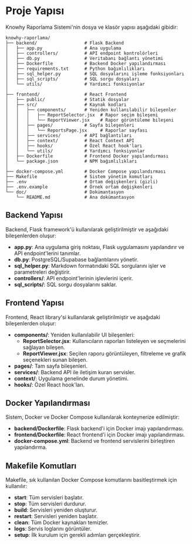 # Proje Yapısı

Knowhy Raporlama Sistemi'nin dosya ve klasör yapısı aşağıdaki gibidir:

```
knowhy-raporlama/
├── backend/                  # Flask Backend
│   ├── app.py                # Ana uygulama 
│   ├── controllers/          # API endpoint kontrolörleri
│   ├── db.py                 # Veritabanı bağlantı yönetimi
│   ├── Dockerfile            # Backend Docker yapılandırması
│   ├── requirements.txt      # Python bağımlılıkları
│   ├── sql_helper.py         # SQL dosyalarını işleme fonksiyonları
│   ├── sql_scripts/          # SQL sorgu dosyaları
│   └── utils/                # Yardımcı fonksiyonlar
│
├── frontend/                 # React Frontend
│   ├── public/               # Statik dosyalar
│   ├── src/                  # Kaynak kodları
│   │   ├── components/       # Yeniden kullanılabilir bileşenler
│   │   │   ├── ReportSelector.jsx  # Rapor seçim bileşeni
│   │   │   └── ReportViewer.jsx    # Rapor görüntüleme bileşeni
│   │   ├── pages/            # Sayfa bileşenleri
│   │   │   └── ReportsPage.jsx     # Raporlar sayfası
│   │   ├── services/         # API bağlantıları
│   │   ├── context/          # React Context API
│   │   ├── hooks/            # Özel React hook'ları
│   │   └── utils/            # Yardımcı fonksiyonlar
│   ├── Dockerfile            # Frontend Docker yapılandırması
│   └── package.json          # NPM bağımlılıkları
│
├── docker-compose.yml        # Docker Compose yapılandırması
├── Makefile                  # Sistem yönetim komutları
├── .env                      # Ortam değişkenleri (gizli)
├── .env.example              # Örnek ortam değişkenleri
└── doc/                      # Dokümantasyon
    └── README.md             # Ana dokümantasyon
```

## Backend Yapısı

Backend, Flask framework'ü kullanılarak geliştirilmiştir ve aşağıdaki bileşenlerden oluşur:

- **app.py**: Ana uygulama giriş noktası, Flask uygulamasını yapılandırır ve API endpoint'lerini tanımlar.
- **db.py**: PostgreSQL/Supabase bağlantılarını yönetir.
- **sql_helper.py**: Markdown formatındaki SQL sorgularını işler ve parametreleri değiştirir.
- **controllers/**: API endpoint'lerinin işlevlerini içerir.
- **sql_scripts/**: SQL sorgu dosyalarını saklar.

## Frontend Yapısı

Frontend, React library'si kullanılarak geliştirilmiştir ve aşağıdaki bileşenlerden oluşur:

- **components/**: Yeniden kullanılabilir UI bileşenleri:
  - **ReportSelector.jsx**: Kullanıcıların raporları listeleyen ve seçmelerini sağlayan bileşen.
  - **ReportViewer.jsx**: Seçilen raporu görüntüleyen, filtreleme ve grafik seçenekleri sunan bileşen.
- **pages/**: Tam sayfa bileşenleri.
- **services/**: Backend API ile iletişim kuran servisler.
- **context/**: Uygulama genelinde durum yönetimi.
- **hooks/**: Özel React hook'ları.

## Docker Yapılandırması

Sistem, Docker ve Docker Compose kullanılarak konteynerize edilmiştir:

- **backend/Dockerfile**: Flask backend'i için Docker imajı yapılandırması.
- **frontend/Dockerfile**: React frontend'i için Docker imajı yapılandırması.
- **docker-compose.yml**: Backend ve frontend servislerini birleştiren yapılandırma.

## Makefile Komutları

Makefile, sık kullanılan Docker Compose komutlarını basitleştirmek için kullanılır:

- **start**: Tüm servisleri başlatır.
- **stop**: Tüm servisleri durdurur.
- **build**: Servisleri yeniden oluşturur.
- **restart**: Servisleri yeniden başlatır.
- **clean**: Tüm Docker kaynakları temizler.
- **logs**: Servis loglarını görüntüler.
- **setup**: İlk kurulum için gerekli adımları gerçekleştirir. 